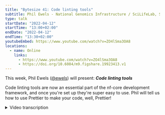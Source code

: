 ```yaml
---
title: "Bytesize 41: Code linting tools"
subtitle: Phil Ewels - National Genomics Infrastructure / SciLifeLab, Sweden
type: talk
startDate: "2022-04-12"
startTime: "13:00+02:00"
endDate: "2022-04-12"
endTime: "13:30+02:00"
youtubeEmbed: https://www.youtube.com/watch?v=ZO4lSma3OA8
locations:
  - name: Online
    links:
      - https://www.youtube.com/watch?v=ZO4lSma3OA8
      - https://doi.org/10.6084/m9.figshare.19923413.v1
---
```


This week, Phil Ewels ([@ewels](https://github.com/ewels/)) will present: _**Code linting tools**_

Code linting tools are now an essential part of the nf-core development framework, and once you're set up they're super easy to use.
Phil will tell us how to use Prettier to make your code, well, Prettier!

<details markdown="1"><summary>Video transcription</summary>

:::note
The content has been edited to make it reader-friendly
:::

[0:01](https://www.youtube.com/watch?v=ZO4lSma3OA8&t=1)
Thank you very much everybody for joining, either joining us live or catching up on YouTube at a later date. Today's bytesize is just a short one. It's going to be about half slides and half live demo. I'm going to talk through some of the tools that we use for code linting, specifically code style linting. I'm not going to talk about the nf-core lint commands in this talk. There are other bytesize talk specifically about that. This is more about the general use tools that we use for linting code style.

[0:38](https://www.youtube.com/watch?v=ZO4lSma3OA8&t=38)
What do I mean by that? So, as I'm sure anyone who's done even a little bit of development work will know, how you format your code is a contentious issue. I started looking for a good gif or memes to put in, of course, XKCD came, gave up the goods with some rather excellent insults about code style. Once I started, there's just... it's a pretty deep trove. Actually, there's a a lot of good comics out there about idiosyncrasies about code formatting. Any of you who watched Silicon Valley on TV or other TV programs will be familiar with the tabs v spaces argument. Anyway, the point being here is that everyone has quite individual views on how code should be formatted, not the content of the code, but just the white space and how things are formatted and how things are done.

[1:33](https://www.youtube.com/watch?v=ZO4lSma3OA8&t=93)
This is where code formatters come in. The idea of code formatters or linters is that they set the style you're going to use. They decide how things should be formatted. And that means that you don't have to. It's good because they mean that you free up a little bit of space in your brain for it. You're not having to think about whether to use single quotes or double quotes, how much indentation you should be using, things like this, because it just happens. The other thing is that they're really good for projects where there are lots of contributors like nf-core, because then we have lots of different people coming in and working on the same single code base. Everyone has their own idea of how things should be formatted. If ever you've come in and read someone else's code, you'll find that sometimes it's very difficult to read through that code if it's not in a style that you're used to. Code formatters force everyone to write code in exactly the same way. That makes it much easier to collaborate together.

[2:30](https://www.youtube.com/watch?v=ZO4lSma3OA8&t=150)
It also means that when you change things, the differences in the code, the code diffs that we see on GitHub are just the important things, the actual code that you're changing. We don't get lots of spurious diffs where white space is being changed. Code formatters think about style so that you don't have to. I've put the little asterisks down in the corner here that they're highly addictive. I think code formatters are a bit like wearing a seatbelt in a car, or gloves in a lab, or using Git to manage source control. Once you start using code linters, you'll find it's very difficult to work without them. I've been using them for a year or two now, and now I find it really irritating whenever I'm in a project that doesn't have them. I notice always little inconsistencies and I find myself wasting time on thinking about this. Once you start using code linters, I suspect that many of you will find it difficult to go back. I hope so anyway.

[3:29](https://www.youtube.com/watch?v=ZO4lSma3OA8&t=209)
These are the different languages within nf-core that you'll come across, apart from the obvious Nextflow. We've got a bunch of Python code, especially in the nf-core tools package, also some scripts within pipelines. We've got a lot of documentation written in Markdown. We primarily use YAML for configuration files, also JSON. Then on the website, we've got a few extra tools, languages, websites written with PHP, CSS, and HTML. These are the main languages there that I'm going to talk about today. There's not very many tools that we use. We use basically two tools, maybe three. Python, we format using a tool called Black, which is the most popular and commonly used code formatter for Python, used by a lot of big projects now. It was Black that got me into this in the first place.

[4:29](https://www.youtube.com/watch?v=ZO4lSma3OA8&t=269)
Then we use a tool called Prettier to do everything else. Until recently, until the last release of tools, we used to use a tool called Markdown lint for Markdown and YAML lint for YAML. We had sort of numerous different individual lintes here, but we replaced those in the last major release of tools. Now we just use Prettier for everything. If you did a pipeline sync recently to a template, you're seeing quite a lot of minor changes, things like quotes and things like that in your YAML files. That was because we switched to using Prettier and are now using that standard. Then the little mouse down in the bottom corner is a tool called EditorConfig, which is a standard where it tells your code editors what the code style is for a project. Both of these other tools tie into that config as well. It's also a standalone tool that's generic for any language. Now that one does stuff like indentation should be at multiples of two. If you try and indent any code with the multiple of three, then it will complain, stuff like that.

[5:35](https://www.youtube.com/watch?v=ZO4lSma3OA8&t=335)
Okay, so these are the three projects we're going to talk about and these are their websites. They all come with command line tools. They all come with a command line package that you can run, but they're very similar. With Black, you can do `black --check`, `prettier --check`, and EditorConfig checker, that tool is specifically for checking. You just give it a bunch of files. Normally it would be asterisk for all of the different files in the project. Black and Prettier especially will just ignore any files that they don't recognize. They will go through and they'll check all the syntax of all of your different files and they'll throw a warning if anything doesn't conform to the style that they like.

[6:17](https://www.youtube.com/watch?v=ZO4lSma3OA8&t=377)
What is particularly good about these tools and one of the main reasons we switched to Prettier recently is that these commands also will fix it for you. You don't have to just go and look up every single line like we used to have to for markdown lints like line 432 is using the wrong style of bullet point. Now you can just do `prettier --write`, go, and Prettier will run through and it will format everything for you and just fix it. That's great. That saves a lot of time.

[6:44](https://www.youtube.com/watch?v=ZO4lSma3OA8&t=404)
Before I go on to the live demos, I'm just going to walk through some stuff. There's three main ways that you're likely to come into contact with these tools. For many of you, the first way you'll come into contact with them is through the continuous integration tests. You'll push a commit or you'll open a pull request and you'll have a failure on the CI. You'll have the red cross and it will say that Prettier failed. It probably says something like, "oops, forgot to format your files with Prettier". Usually pull requests will not be merged until that turns into a little green tick. That might be the first time you see this and that might be how you ended up on this talk. One of the first places that we might go to then to fix this problem is you can run these tools on the command line. Like I just showed, they have commands. Then you can go back to your code base, run `prettier --write`, which will fix the problem and then push another commit. Then hopefully that red cross will turn to a little tick. But really the best way to use these tools is to have them set up in your text editor, in your code editor. When that's done properly, they will run automatically every time you save a file, every time you edit anything. You don't ever have to think about running them because just everything is automatically formatted properly. That's the best way to work really. Once you've set that up, you can just forget about this and it just works.

[8:05](https://www.youtube.com/watch?v=ZO4lSma3OA8&t=485)
Right. Let's see if I can screen share a little portion of my screen. Hopefully everyone can see that bit of screen. Zoom throws everything around my window. Wave at me if you can't see a website that I'm looking at for the Black documentation. Good. Just to show you the websites for these tools, this is the Black documentation. You basically don't ever need to look at this, but just so you know, this is what it looks like. If you Google Python Black, you'll find it. This is a website for Prettier. Again, it talks about how it works and different languages it supports and the different code editors that it has integrations with, which is basically all of them. If you're using something other than VSCode, which is what I'm going to show you in a minute, you can go along here and install a plugin for Atom or whatever else. It's got quite good documentation.

[9:24](https://www.youtube.com/watch?v=ZO4lSma3OA8&t=564)
The final one is EditorConfig, which is just, like I say, it's a way of sort of standardizing config files across editors and projects for things like what type of new lines to use, character encoding, indent size use and stuff like this. Certainly Prettier will find these EditorConfig files and load these settings from that. They integrate together. A lot of editors have built in support for EditorConfig and some you need to plug in for. Again, you can come here and get your VIM plugin for EditorConfig. Basically, if this file is in your project, it will override your normal local settings.

[10:03](https://www.youtube.com/watch?v=ZO4lSma3OA8&t=603)
Then I said it ran on continuous integration. Just to give you a look of where this is, this was within the pipeline template and there's a file in the GitHub workflow called "linting.yaml". Just so you can see, this is running EditorConfig here and this is the exact command it runs. If ever you want to emulate the CI tests running on GitHub, you can run these commands yourself on your local system and you should hopefully get the same results as long as you've got the same versions of the tools installed. You can see it's just running Prettier check and EditorConfig. If we look in the main tools package where we've got a load of Python code, you'll see it's also running Black and you can see it's running, it's actually running a GitHub action for running Black.

[11:00](https://www.youtube.com/watch?v=ZO4lSma3OA8&t=660)
Just to do a quick live demo now, I've got the RNA-Seq pipeline open here and I've just made a couple of basic dummy changes. If I do `git diff`, I wonder if I can do `git dunk`, it's a new tool I found the other day. Okay. You can see here that I've just made a few changes, I've added something to a changelog file here and I've just made some white space changes to this YAML file just for the purposes of this demo. Now, right away, you can see that. These are the changes here, the GitHub changes, you can see it looks a bit weird. It's probably not surprising that this is going to fail, but this is a valid YAML file. This is the nf-core config file. It's customizing a bit about how the nf-core tools work, the linting tests and stuff. But all of this is valid YAML, I haven't actually changed any of the real meaning of this file and it should have run fine. But you can see my indentation is a bit wonky here and I'm using some single quotes here and whatnot.

[12:02](https://www.youtube.com/watch?v=ZO4lSma3OA8&t=722)
I've turned everything off at the moment, so if I hit save, then I can do `prettier check`. This will check all the YAML markdown files and sure enough, it says there's something wrong here. The nf-core that YAML file has got a warning and also a changelog where I added a little note about what I've done here. I know something's wrong and if I had pushed my code anyway, I would get a warning on GitHub from GitHub actions. I'm just going to commit this now. Now we'll be able to see what changes after this. I'm in VSCode, so I can run Prettier, right? That goes through all the different files it recognizes. You can see if I do `git status`, that it has actually modified these two files. You'll see I did `git add` first, so I committed those changes first. I think that's good practice before you run code linters is to commit your actual changes, what you're thinking about first. Then if you're going to make big linting changes, you can do that as a separate commit and it's very easy to see the diff of what's changed in case you're nervous about it. Later on, you get used to running it and you won't need to do a separate commit, just at the beginning.

[13:19](https://www.youtube.com/watch?v=ZO4lSma3OA8&t=799)
If I look at the diff, you'll see that both of these files have been changed and you can see it's basically messed around with some of the formatting in white space. Sure enough, in this file now, all the indentation is fixed. It's all using two space indentation everywhere. My single quotes would appear converted to double quotes and all the extra line breaks were removed. If I'd had any trailing spaces at the end of lines like that, then they would have been removed. Over in the changelog, you can see my markdown now correctly has a blank line after this heading. My bold text has been changed from double underscores and italics with asterisks to the standard that we use, which is underscores, for italics and double asterisks for bold. Minor changes didn't make any difference to the actual contents of the file, but now we have a nice consistent usage of markdown and YAML. Great.

[14:11](https://www.youtube.com/watch?v=ZO4lSma3OA8&t=851)
If I just put this back to how it was and I will show you the other way of doing it. Save this. That's on a command line, but I said the best way to do it is with the browser, with the code editor. Now, to do this, I'm going to use a couple of plugins with VSCode. Like I say, you can do this with basically any editor. For VSCode, if you go to the marketplace or you just go to the extensions tab here, you can search for Prettier and there's a few ones, but it's the obvious big one that's got 20 million installs. Basically, you just hit install there and things should work. The same goes for EditorConfig, that there's a plugin for VSCode. You may not need this.

[15:13](https://www.youtube.com/watch?v=ZO4lSma3OA8&t=913)
Then Black is a bit more complicated because it's actually built into VSCode. You need the Python add-on. Then if you go into settings and type Black, you'll see that the Python formatting provider, you want to set that to Black. That it runs Black whenever you edit Python code. If you're never going to edit Python code in the tools package, don't worry about that. Okay. I've got them installed and set up. Now, if you're doing this on some other projects, it's outside of nf-core, it's important to note, we have a few files in the roots of the repo here, which are helping us out. For the EditorConfig tool, this guy, we have an EditorConfig config file, it sets everything up. It says what the indent line should be and things. For prettier, we have a prettier_ignore file, which is like a gitignore file, tells it to ignore certain stuff. A prettier RC file, which has some settings. Here, we just specify that we want the width to be 120. I can't remember what the default is, but it's quite narrow. We don't change very much. There are some config files in there.

[16:19](https://www.youtube.com/watch?v=ZO4lSma3OA8&t=979)
Then once that's installed, I can go to the command pallet here. That was `command+shift+P` for me, because I'm on the Mac. You can see there's an option saying format documents. I can run that and, oof, done. That's a bit better, but command line again, it's still not great because I still need to actually remember to run that command all the time. We're trying to get away from having to remember anything. If I go back into settings here, if I look for format on save, there's the magic tick button here, editor format on save. This tells VSCode to do what it says: to format your files whenever you hit save. Now if I go to the change log markdown file and make some change, if I hit save, you'll see that Prettier ran and it fixed this extra line break and it fixed the markdown here. I can put a bunch of trailing spaces in here, which are there. If I hit save, they disappear because Prettier runs every single time I hit save. This then is the state that I recommend you to run in, where, every time you hit save, everything just is formatted automatically and you don't need to worry about it and all the tests should pass.

[17:30](https://www.youtube.com/watch?v=ZO4lSma3OA8&t=1050)
OK, final, I'm running a bit late, so final little bit, sometimes Prettier breaks or doesn't do what you want it to do or there's some specific reason that you want to ignore stuff. I said that there's this prettier_ignore file. One of the things that we ignore is, like in the new release that's going to come out for the template any minute, is this email template file, because this broke because of Prettier. We've got a groovy code mixed into HTML and that confuses it. There are sometimes legitimate reasons to ignore the code linters. If you want to ignore an entire file, you can stick the file name into the prettier_ignore file. If you look at the Prettier documentation, you will see that there's the section about ignoring code. I talks about that file that I just mentioned, and it also says that you can use the keywords within the file. Basically, you make comments and you say prettier ignore, and that will just ignore a chunk of that file. There's a way to do this. This just ignores that one line and then Prettier will continue to pass. But of course, this is exceptional use case only. Most of the time you don't need to do this and you should just let prettier do its thing.

[18:49](https://www.youtube.com/watch?v=ZO4lSma3OA8&t=1129)
Final couple of slides just to wrap up then. Yes, the final mention. I mentioned XAML and Markdown, those are two of the biggest offenders here, and also Jason and a few others. But of course, wouldn't it be amazing if we could do this with Nextflow code? And we had a standard about indentation after inputs and output blocks and script blocks and everything. Those of us who have worked for a while, and especially who are used to code linters and using them and like them, would absolutely love this. But it doesn't exist yet. However, Prettier can handle plugins. That's how the website does the PHP code. It's a sort of semi-unofficial plugin. There is some interest within the nf-core and Nextflow communities to build something like this. The other day we were talking about this and Edmund actually kicked off a new Slack channel called Prettier plugin Nextflow. There's nothing really to see there yet, but if you're interested and especially if you have any experience in doing it or would like to help out or just get involved, go and check out that Slack channel and join in. Because please, please, I want it. I imagine you'll make a lot of friends if you can make this work. Nf-core is all about standardization and best practices. This would really be icing on the cake for that. Right.

[20:33](https://www.youtube.com/watch?v=ZO4lSma3OA8&t=1233)
With that, I'm happy to take any questions, be it about linting or anything else. You can hit me. There's no one moderating today, so I would just keep an eye on the Slack chat. There's a couple of things in there. Or just unmute yourself, I believe.

(question) There's a question about what do I use for Nextflow at the moment?

(answer) Yeah, EditorConfig. That's one of the main reasons that EditorConfig is in there. That's a general use tool. It's very, very simple. Like I said, it just checks the indentation. Two space, Four space. That's about it. It's still possible to do pretty variable formatting, but at least it's something. Like I said, hopefully we'll have a Prettier plugin one day.

[21:21](https://www.youtube.com/watch?v=ZO4lSma3OA8&t=1281)
(question) Anders asks, have I ever come across that Black introduces bugs in my Python code?

(answer) No, I quite like that actually when I hit save, if I don't see things move around, that usually means that my Python code is invalid and there's a syntax error somewhere because Black can't run on it. It's actually the other way around. I think Black probably saves me from bugs by alerting me early to the fact that there might be something fishy going on. I've never seen it introduce a bug. No, sometimes you might not agree with the choices it makes, especially Black, it defaults to a very narrow column width. It breaks loads of stuff over lots and lots of lines quite quickly unless you change that default. But I've never seen it actually introduce errors in bugs. Maura says that he likes the shorter 80 or 88 character line length. This is personal preference. I think that we've got it set to 120 at the moment, partly because that's what I have everything else set up to when I came into this. With the configs, so you'll see there's a couple of weirdish bits. I don't know who was paying attention and might have really spotted it. I'll go back to it again in this window. If we go to the pipeline templates and go to the EditorConfig file, you'll see here that we've got some stuff to be set up to be indent size four. That's all files. That would be like Nextflow and config files and everything indent size four. Then some stuff we've got indent size two. Then some stuff we've got like modules where it's unsetting a bunch of stuff. It's not clobbered, but we're doing some stuff here. Some of these choices you might be like, well, why are we using two for some files and four for some files? That doesn't seem very consistent. It's the same for line length. There's a pretty simple answer with that. It's because we tried to minimize how many changes would be introduced into the code base when we started using these files. JSON was already set as four, I think. We tried to stick with four so that it didn't break everything. We tried to actually minimize the number of changes which were introduced by these tools when we started using them. If we already had some standard, we tried to stick with that. Yeah, line length, you can be set in EditorConfig. I think that might be where we're setting it. I'm not sure. Okay. That's nice, actually. If we can set the Prettier line length in EditorConfig, then maybe we can just completely get rid of a prettier config file. That'd be nice.

[24:12](https://www.youtube.com/watch?v=ZO4lSma3OA8&t=1452)
Any more questions? Great. Well, thank you for sticking with me on what could be a bit of a dry topic, but hopefully a useful set of tools for everybody. As always, if you have any questions or problems, please jump into the nf-core Slack and we'll be more than happy to help you out.

</details>
